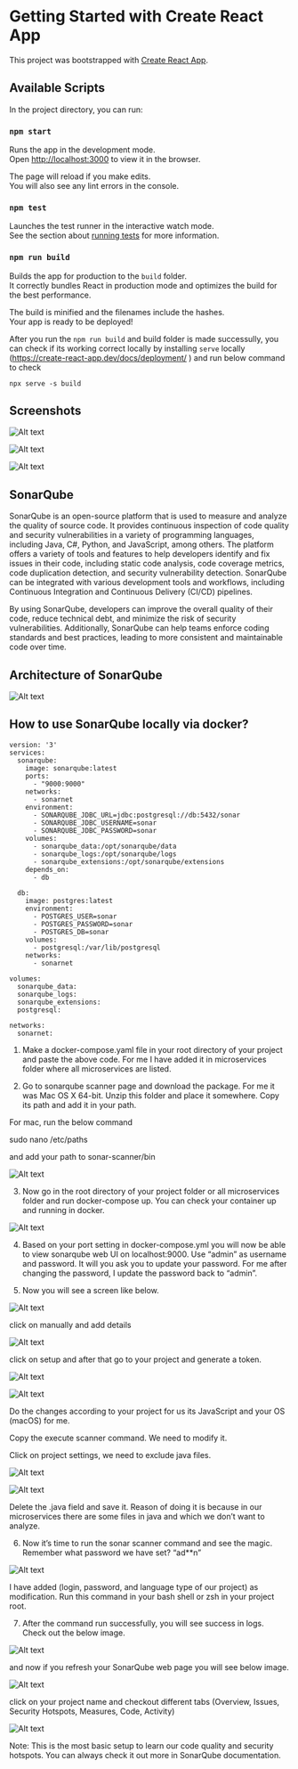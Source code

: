 # Getting Started with Create React App

This project was bootstrapped with [Create React App](https://github.com/facebook/create-react-app).

## Available Scripts

In the project directory, you can run:

### `npm start`

Runs the app in the development mode.\
Open [http://localhost:3000](http://localhost:3000) to view it in the browser.

The page will reload if you make edits.\
You will also see any lint errors in the console.

### `npm test`

Launches the test runner in the interactive watch mode.\
See the section about [running tests](https://facebook.github.io/create-react-app/docs/running-tests) for more information.

### `npm run build`

Builds the app for production to the `build` folder.\
It correctly bundles React in production mode and optimizes the build for the best performance.

The build is minified and the filenames include the hashes.\
Your app is ready to be deployed!

After you run the `npm run build` and build folder is made successully, you can check if its working correct locally by installing `serve` locally (https://create-react-app.dev/docs/deployment/ ) and run below command to check

`npx serve -s build` 

## Screenshots

![Alt text](https://github.com/usman10scorpio/usman-iqbal-githubsearch-web/blob/main/public/screenshots/one.png "User Inteface mains screen")

![Alt text](https://github.com/usman10scorpio/usman-iqbal-githubsearch-web/blob/main/public/screenshots/two.png "Search results - web")

![Alt text](https://github.com/usman10scorpio/usman-iqbal-githubsearch-web/blob/main/public/screenshots/three.png "Search results - mobile")

## SonarQube

SonarQube is an open-source platform that is used to measure and analyze the quality of source code. It provides continuous inspection of code quality and security vulnerabilities in a variety of programming languages, including Java, C#, Python, and JavaScript, among others.
The platform offers a variety of tools and features to help developers identify and fix issues in their code, including static code analysis, code coverage metrics, code duplication detection, and security vulnerability detection. SonarQube can be integrated with various development tools and workflows, including Continuous Integration and Continuous Delivery (CI/CD) pipelines.

By using SonarQube, developers can improve the overall quality of their code, reduce technical debt, and minimize the risk of security vulnerabilities. Additionally, SonarQube can help teams enforce coding standards and best practices, leading to more consistent and maintainable code over time.

## Architecture of SonarQube

![Alt text](https://github.com/usman10scorpio/usman-iqbal-githubsearch-web/blob/main/public/screenshots/four.png "architecture of sonarqube")

## How to use SonarQube locally via docker?

```
version: '3'
services:
  sonarqube:
    image: sonarqube:latest
    ports:
      - "9000:9000"
    networks:
      - sonarnet
    environment:
      - SONARQUBE_JDBC_URL=jdbc:postgresql://db:5432/sonar
      - SONARQUBE_JDBC_USERNAME=sonar
      - SONARQUBE_JDBC_PASSWORD=sonar
    volumes:
      - sonarqube_data:/opt/sonarqube/data
      - sonarqube_logs:/opt/sonarqube/logs
      - sonarqube_extensions:/opt/sonarqube/extensions
    depends_on:
      - db

  db:
    image: postgres:latest
    environment:
      - POSTGRES_USER=sonar
      - POSTGRES_PASSWORD=sonar
      - POSTGRES_DB=sonar
    volumes:
      - postgresql:/var/lib/postgresql
    networks:
      - sonarnet

volumes:
  sonarqube_data:
  sonarqube_logs:
  sonarqube_extensions:
  postgresql: 

networks:
  sonarnet:

```

1.	Make a docker-compose.yaml file in your root directory of your project and paste the above code. For me I have added it in microservices folder where all microservices are listed.

2.	Go to sonarqube scanner page and download the package. For me it was Mac OS X 64-bit. Unzip this folder and place it somewhere. Copy its path and add it in your path. 

  For mac, run the below command

  sudo nano /etc/paths

  and add your path to sonar-scanner/bin

![Alt text](https://github.com/usman10scorpio/usman-iqbal-githubsearch-web/blob/main/public/screenshots/five.png "paths")

3.	Now go in the root directory of your project folder or all microservices folder and run docker-compose up. You can check your container up and running in docker.

![Alt text](https://github.com/usman10scorpio/usman-iqbal-githubsearch-web/blob/main/public/screenshots/six.png "docker")

4.	Based on your port setting in docker-compose.yml you will now be able to view sonarqube web UI on localhost:9000. Use “admin” as username and password. It will you ask you to update your password. For me after changing the password, I update the password back to “admin”.

5.	Now you will see a screen like below.

![Alt text](https://github.com/usman10scorpio/usman-iqbal-githubsearch-web/blob/main/public/screenshots/seven.png "sonarqube_screen_one")

   click on manually and add details

![Alt text](https://github.com/usman10scorpio/usman-iqbal-githubsearch-web/blob/main/public/screenshots/seven.png "sonarqube_screen_two")

   click on setup and after that go to your project and generate a token.

![Alt text](https://github.com/usman10scorpio/usman-iqbal-githubsearch-web/blob/main/public/screenshots/seven.png "sonarqube_screen_three")

![Alt text](https://github.com/usman10scorpio/usman-iqbal-githubsearch-web/blob/main/public/screenshots/seven.png "sonarqube_screen_four")

  Do the changes according to your project for us its JavaScript and your OS (macOS) for me.

  Copy the execute scanner command. We need to modify it.

  Click on project settings, we need to exclude java files.

![Alt text](https://github.com/usman10scorpio/usman-iqbal-githubsearch-web/blob/main/public/screenshots/seven.png "sonarqube_screen_five")

![Alt text](https://github.com/usman10scorpio/usman-iqbal-githubsearch-web/blob/main/public/screenshots/seven.png "sonarqube_screen_six")

  Delete the .java field and save it. Reason of doing it is because in our microservices there are some files in java and which we don’t want to analyze.

6.	Now it’s time to run the sonar scanner command and see the magic. Remember what password we have set? “ad**n”

![Alt text](https://github.com/usman10scorpio/usman-iqbal-githubsearch-web/blob/main/public/screenshots/seven.png "sonarqube_screen_seven")

  I have added (login, password, and language type of our project) as modification. Run this command in your bash shell or zsh in your project root.

7.	After the command run successfully, you will see success in logs. Check out the below image.

![Alt text](https://github.com/usman10scorpio/usman-iqbal-githubsearch-web/blob/main/public/screenshots/seven.png "sonarqube_screen_eight")

  and now if you refresh your SonarQube web page you will see below image.

![Alt text](https://github.com/usman10scorpio/usman-iqbal-githubsearch-web/blob/main/public/screenshots/seven.png "sonarqube_screen_nine")

  click on your project name and checkout different tabs (Overview, Issues, Security Hotspots, Measures, Code, Activity)

![Alt text](https://github.com/usman10scorpio/usman-iqbal-githubsearch-web/blob/main/public/screenshots/seven.png "sonarqube_screen_ten")

  Note: This is the most basic setup to learn our code quality and security hotspots. You can always check it out more in SonarQube documentation.


